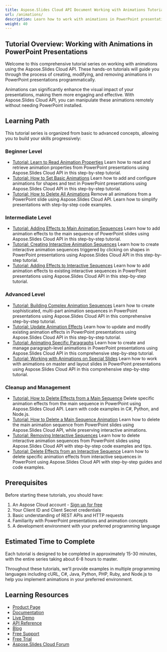 ```yaml
---
title: Aspose.Slides Cloud API Document Working with Animations Tutorial
url: /animations/
description: Learn how to work with animations in PowerPoint presentations using Aspose.Slides Cloud API through hands-on tutorials from basic to advanced concepts.
weight: 40
---
```


## Tutorial Overview: Working with Animations in PowerPoint Presentations

Welcome to this comprehensive tutorial series on working with animations using the Aspose.Slides Cloud API. These hands-on tutorials will guide you through the process of creating, modifying, and removing animations in PowerPoint presentations programmatically.

Animations can significantly enhance the visual impact of your presentations, making them more engaging and effective. With Aspose.Slides Cloud API, you can manipulate these animations remotely without needing PowerPoint installed.

## Learning Path

This tutorial series is organized from basic to advanced concepts, allowing you to build your skills progressively:

### Beginner Level
- [Tutorial: Learn to Read Animation Properties](/animations/read-animation-properties/)
Learn how to read and retrieve animation properties from PowerPoint presentations using Aspose.Slides Cloud API in this step-by-step tutorial.
- [Tutorial: How to Set Basic Animations](/animations/set-animation/)
Learn how to add and configure animations for shapes and text in PowerPoint presentations using Aspose.Slides Cloud API in this step-by-step tutorial.
- [Tutorial: How to Delete All Animations](/animations/delete-animations/)
Remove all animations from a PowerPoint slide using Aspose.Slides Cloud API. Learn how to simplify presentations with step-by-step code examples.

### Intermediate Level
- [Tutorial: Adding Effects to Main Animation Sequences](/animations/add-effect-main-sequence/)
Learn how to add animation effects to the main sequence of PowerPoint slides using Aspose.Slides Cloud API in this step-by-step tutorial.
- [Tutorial: Creating Interactive Animation Sequences](/animations/create-interactive-sequence/)
Learn how to create interactive animation sequences triggered by clicking on shapes in PowerPoint presentations using Aspose.Slides Cloud API in this step-by-step tutorial.
- [Tutorial: Adding Effects to Interactive Sequences](/animations/add-effect-interactive-sequence/)
Learn how to add animation effects to existing interactive sequences in PowerPoint presentations using Aspose.Slides Cloud API in this step-by-step tutorial.

### Advanced Level
- [Tutorial: Building Complex Animation Sequences](/animations/complex-animations/)
Learn how to create sophisticated, multi-part animation sequences in PowerPoint presentations using Aspose.Slides Cloud API in this comprehensive step-by-step tutorial.
- [Tutorial: Update Animation Effects](/animations/update-animation-effects/)
Learn how to update and modify existing animation effects in PowerPoint presentations using Aspose.Slides Cloud API in this step-by-step tutorial.
- [Tutorial: Animating Specific Paragraphs](/animations/paragraph-animation/)
Learn how to create and manage paragraph-level animations in PowerPoint presentations using Aspose.Slides Cloud API in this comprehensive step-by-step tutorial.
- [Tutorial: Working with Animations on Special Slides](/animations/special-slide-animations/)
Learn how to work with animations on master and layout slides in PowerPoint presentations using Aspose.Slides Cloud API in this comprehensive step-by-step tutorial.

### Cleanup and Management
- [Tutorial: How to Delete Effects from a Main Sequence](/animations/delete-main-sequence-effects/)
Delete specific animation effects from the main sequence in PowerPoint using Aspose.Slides Cloud API. Learn with code examples in C#, Python, and Node.js.
- [Tutorial: How to Delete a Main Sequence Animation](/animations/delete-main-sequence/)
Learn how to delete the main animation sequence from PowerPoint slides using Aspose.Slides Cloud API, while preserving interactive animations.
- [Tutorial: Removing Interactive Sequences](/animations/delete-interactive-sequences/)
Learn how to delete interactive animation sequences from PowerPoint slides using Aspose.Slides Cloud API with step-by-step code examples and tips.
- [Tutorial: Delete Effects from an Interactive Sequence](/animations/delete-effects/)
Learn how to delete specific animation effects from interactive sequences in PowerPoint using Aspose.Slides Cloud API with step-by-step guides and code examples.

## Prerequisites

Before starting these tutorials, you should have:

1. An Aspose Cloud account - [Sign up for free](https://dashboard.aspose.cloud/#/apps)
2. Your Client ID and Client Secret credentials
3. Basic understanding of REST APIs and HTTP requests
4. Familiarity with PowerPoint presentations and animation concepts
5. A development environment with your preferred programming language

## Estimated Time to Complete

Each tutorial is designed to be completed in approximately 15-30 minutes, with the entire series taking about 6-8 hours to master.

Throughout these tutorials, we'll provide examples in multiple programming languages including cURL, C#, Java, Python, PHP, Ruby, and Node.js to help you implement animations in your preferred environment.


## Learning Resources

- [Product Page](https://products.aspose.cloud/slides/)
- [Documentation](https://docs.aspose.cloud/slides/)
- [Live Demo](https://products.aspose.app/slides/family)
- [API Reference](https://reference.aspose.cloud/slides/)
- [Blog](https://blog.aspose.cloud/category/slides/)
- [Free Support](https://forum.aspose.cloud/c/slides/15)
- [Free Trial](https://dashboard.aspose.cloud/#/apps)
- [Aspose.Slides Cloud Forum](https://forum.aspose.cloud/c/slides/15)

